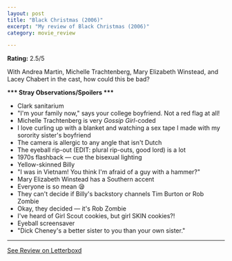 ```yaml
---
layout: post
title: "Black Christmas (2006)"
excerpt: "My review of Black Christmas (2006)"
category: movie_review

---
```


**Rating:** 2.5/5

With Andrea Martin, Michelle Trachtenberg, Mary Elizabeth Winstead, and Lacey Chabert in the cast, how could this be bad?

<b>*** Stray Observations/Spoilers ***</b>
* Clark sanitarium
* "I'm your family now," says your college boyfriend. Not a red flag at all!
* Michelle Trachtenberg is very <i>Gossip Girl</i>-coded
* I love curling up with a blanket and watching a sex tape I made with my sorority sister's boyfriend
* The camera is allergic to any angle that isn't Dutch
* The eyeball rip-out (EDIT: plural rip-outs, good lord) is a lot
* 1970s flashback — cue the bisexual lighting
* Yellow-skinned Billy
* "I was in Vietnam! You think I'm afraid of a guy with a hammer?"
* Mary Elizabeth Winstead has a Southern accent
* Everyone is so mean 😪 
* They can't decide if Billy's backstory channels Tim Burton or Rob Zombie
* Okay, they decided — it's Rob Zombie
* I've heard of Girl Scout cookies, but girl SKIN cookies?!
* Eyeball screensaver
* "Dick Cheney's a better sister to you than your own sister."

<hr>

[See Review on Letterboxd](https://boxd.it/5k0opT)
